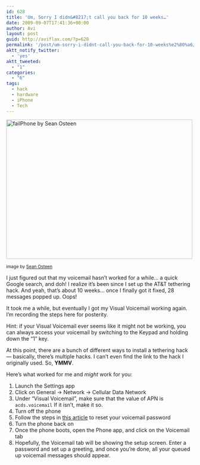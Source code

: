 ```yaml
---
id: 628
title: 'Um, Sorry I didn&#8217;t call you back for 10 weeks…'
date: 2009-09-07T17:41:36+00:00
author: Avi
layout: post
guid: http://aviflax.com/?p=628
permalink: '/post/um-sorry-i-didnt-call-you-back-for-10-weeks%e2%80%a6/'
aktt_notify_twitter:
  - 'yes'
aktt_tweeted:
  - "1"
categories:
  - "6"
tags:
  - hack
  - hardware
  - iPhone
  - Tech
---
```

<div>
  <a href="http://www.flickr.com/photos/seanosteen/2658279825/"><img src="http://farm4.static.flickr.com/3039/2658279825_49e1df0efd.jpg" width="500" height="375" alt="failPhone by Sean Osteen" /></a></p> 
  
  <div style="font-size: smaller;">
    image by <a href="http://www.flickr.com/photos/seanosteen/">Sean Osteen</a>
  </div>
</div>

I just figured out that my voicemail hasn&#8217;t worked for a while… a quick Google search, and doh! I realize it&#8217;s been since I set up the AT&T tethering hack. And yeah, that&#8217;s about 10 weeks… once I finally got it fixed, 28 messages popped up. Oops!

It took me a while, but eventually I got my Visual Voicemail working again. I&#8217;m recording the steps here for posterity.

<!--more-->

Hint: if your Visual Voicemail ever seems like it might not be working, you can always access your voicemail by switching to the Keypad and holding down the &#8220;1&#8221; key.

At this point, there are a bunch of different ways to install a tethering hack — basically, there&#8217;s multiple hacks. I can&#8217;t even find the link to the hack I originally used. So, **YMMV**. 

Here&#8217;s what worked for me and _might_ work for you:

  1. Launch the Settings app
  2. Click on General → Network → Cellular Data Network
  3. Under &#8220;Visual Voicemail&#8221;, make sure that the value of APN is `acds.voicemail` If it isn&#8217;t, make it so.
  4. Turn off the phone
  5. Follow the steps in [this article](http://www.macworld.com/article/141278/2009/06/visualvoicemail.html) to reset your voicemail password
  6. Turn the phone back on
  7. Once the phone boots, open the Phone app, and click on the Voicemail tab
  8. Hopefully, the Voicemail tab will be showing the setup screen. Enter a password and set up a greeting, and once you&#8217;re done, all your queued up voicemail messages should appear.
